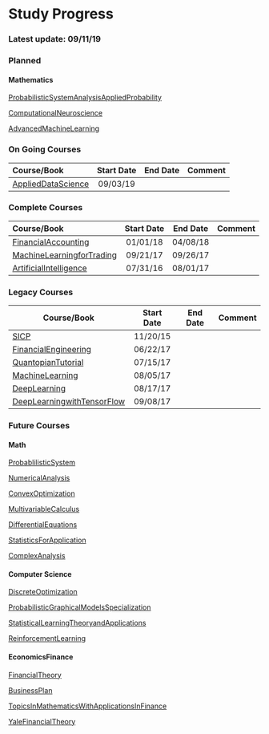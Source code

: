 Study Progress
===
### Latest update: 09/11/19

### Planned 
#### Mathematics
[ProbabilisticSystemAnalysisAppliedProbability](https://ocw.mit.edu/courses/electrical-engineering-and-computer-science/6-041sc-probabilistic-systems-analysis-and-applied-probability-fall-2013/index.htm)

[ComputationalNeuroscience](https://www.coursera.org/learn/computational-neuroscience)

[AdvancedMachineLearning](https://www.coursera.org/specializations/aml)

### On Going Courses
|Course/Book       |  Start Date  |  End Date  |     Comment     |
|:-----------------|:------------:|:----------:|:---------------:|
|[AppliedDataScience](https://github.com/CrazyAlvaro/Course-Study/tree/master/DataScience/AppliedDataScience)|09/03/19|||

### Complete Courses
|Course/Book       |  Start Date  |  End Date  |     Comment     |
|:------------------|:------------:|:----------:|:---------------:|
|[FinancialAccounting](https://github.com/CrazyAlvaro/Course-Study/tree/master/EconomicsFinance/FinancialAccountingSeries)|01/01/18|04/08/18||
|[MachineLearningforTrading](https://github.com/CrazyAlvaro/Course-Study/tree/master/EconomicsFinance/MachineLearningforTrading)|09/21/17|09/26/17||
|[ArtificialIntelligence](https://github.com/CrazyAlvaro/Course-Study/tree/master/DataScience/6.034-ArtificialIntellifence)|07/31/16|08/01/17||

### Legacy Courses
|Course/Book       |  Start Date  |  End Date  |     Comment     |
|------------------|:------------:|:----------:|:---------------:|
|[SICP](https://github.com/CrazyAlvaro/Course-Study/tree/master/ComputerScience/6.001-SICP)|11/20/15|     |          |
|[FinancialEngineering](https://github.com/CrazyAlvaro/Course-Study/tree/master/EconomicsFinance/FinancialEngineering)|06/22/17|||
|[QuantopianTutorial](https://github.com/CrazyAlvaro/Course-Study/tree/master/EconomicsFinance/Quantopian)|07/15/17|||
|[MachineLearning](https://github.com/CrazyAlvaro/Course-Study/tree/master/DataScience/MachineLearning)|08/05/17|||
|[DeepLearning](https://github.com/CrazyAlvaro/Course-Study/tree/master/DataScience/DeepLearning)|08/17/17|||
|[DeepLearningwithTensorFlow](https://github.com/CrazyAlvaro/Course-Study/tree/master/DataScience/DeepLearningwithTensorFlow)|09/08/17|||

### Future Courses
#### Math
[ProbablilisticSystem](https://github.com/CrazyAlvaro/Course-Study/tree/master/ProbablilisticSystem)

[NumericalAnalysis](https://www.coursera.org/learn/intro-to-numerical-analysis)

[ConvexOptimization](https://lagunita.stanford.edu/courses/Engineering/CVX101/Winter2014/about)

[MultivariableCalculus](http://ocw2.mit.edu/courses/mathematics/18-02-multivariable-calculus-fall-2007/index.htm)

[DifferentialEquations](http://ocw2.mit.edu/courses/mathematics/18-03-differential-equations-spring-2010/index.htm)

[StatisticsForApplication](https://ocw.mit.edu/courses/mathematics/18-650-statistics-for-applications-fall-2016/index.htm)

[ComplexAnalysis](https://www.coursera.org/learn/complex-analysis)

#### Computer Science
[DiscreteOptimization](https://www.coursera.org/learn/discrete-optimization)

[ProbabilisticGraphicalModelsSpecialization](https://www.coursera.org/courses?languages=en&query=probability+graphical+model)

[StatisticalLearningTheoryandApplications](http://www.mit.edu/~9.520/fall17/)

[ReinforcementLearning](https://www.coursera.org/specializations/reinforcement-learning)

#### EconomicsFinance
[FinancialTheory](https://ocw.mit.edu/courses/sloan-school-of-management/15-401-finance-theory-i-fall-2008/index.htm)

[BusinessPlan](https://ocw.mit.edu/courses/sloan-school-of-management/15-s21-nuts-and-bolts-of-business-plans-january-iap-2014/index.htm)

[TopicsInMathematicsWithApplicationsInFinance](https://ocw.mit.edu/courses/mathematics/18-s096-topics-in-mathematics-with-applications-in-finance-fall-2013/index.htm)

[YaleFinancialTheory](https://oyc.yale.edu/economics/econ-251)
